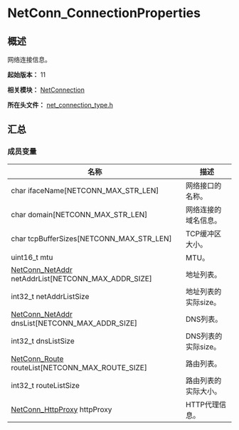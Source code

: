 # NetConn_ConnectionProperties

## 概述

网络连接信息。

**起始版本：** 11

**相关模块：** [NetConnection](capi-netconnection.md)

**所在头文件：** [net_connection_type.h](capi-net-connection-type-h.md)

## 汇总

### 成员变量

| 名称                                                                                        | 描述                 |
|---------------------------------------------------------------------------------------------| -------------------- |
| char ifaceName[NETCONN_MAX_STR_LEN]                                                         | 网络接口的名称。     |
| char domain[NETCONN_MAX_STR_LEN]                                                            | 网络连接的域名信息。 |
| char tcpBufferSizes[NETCONN_MAX_STR_LEN]                                                    | TCP缓冲区大小。      |
| uint16_t mtu                                                                                | MTU。                |
| [NetConn_NetAddr](capi-netconnection-netconn-netaddr.md) netAddrList[NETCONN_MAX_ADDR_SIZE] | 地址列表。           |
| int32_t netAddrListSize                                                                     | 地址列表的实际size。 |
| [NetConn_NetAddr](capi-netconnection-netconn-netaddr.md) dnsList[NETCONN_MAX_ADDR_SIZE]     | DNS列表。            |
| int32_t dnsListSize                                                                         | DNS列表的实际size。  |
| [NetConn_Route](capi-netconnection-netconn-route.md) routeList[NETCONN_MAX_ROUTE_SIZE]      | 路由列表。           |
| int32_t routeListSize                                                                       | 路由列表的实际大小。 |
| [NetConn_HttpProxy](capi-netconnection-netconn-httpproxy.md) httpProxy                      | HTTP代理信息。       |


